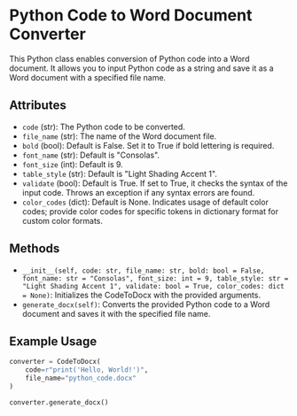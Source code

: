 # Python Code to Word Document Converter

This Python class enables conversion of Python code into a Word document. It allows you to input Python code as a string and save it as a Word document with a specified file name.

## Attributes

- `code` (str): The Python code to be converted.
- `file_name` (str): The name of the Word document file.
- `bold` (bool): Default is False. Set it to True if bold lettering is required.
- `font_name` (str): Default is "Consolas".
- `font_size` (int): Default is 9.
- `table_style` (str): Default is "Light Shading Accent 1".
- `validate` (bool): Default is True. If set to True, it checks the syntax of the input code. Throws an exception if any syntax errors are found.
- `color_codes` (dict): Default is None. Indicates usage of default color codes; provide color codes for specific tokens in dictionary format for custom color formats.

## Methods

- `__init__(self, code: str, file_name: str, bold: bool = False, font_name: str = "Consolas", font_size: int = 9, table_style: str = "Light Shading Accent 1", validate: bool = True, color_codes: dict = None)`: Initializes the CodeToDocx with the provided arguments.
- `generate_docx(self)`: Converts the provided Python code to a Word document and saves it with the specified file name.

## Example Usage

```python
converter = CodeToDocx(
    code=r"print('Hello, World!')",
    file_name="python_code.docx"
)

converter.generate_docx()
